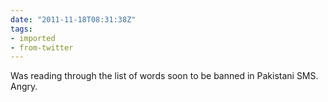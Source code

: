 ```yaml
---
date: "2011-11-18T08:31:38Z"
tags:
- imported
- from-twitter
---
```

Was reading through the list of words soon to be banned in Pakistani SMS. Angry.
